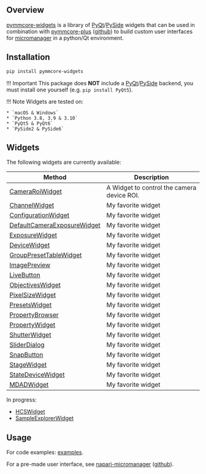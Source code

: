 ## Overview

[pymmcore-widgets](https://pypi.org/project/pymmcore-widgets/) is a library of [PyQt](https://riverbankcomputing.com/software/pyqt/)/[PySide](https://www.qt.io/qt-for-python) widgets that can be used in combination with [pymmcore-plus](https://pypi.org/project/pymmcore-plus/) ([github](https://github.com/pymmcore-plus/pymmcore-plus)) to build custom user interfaces for [micromanager](https://micro-manager.org) in a python/Qt environment.


## Installation

```sh
pip install pymmcore-widgets
```

!!! Important
    This package does **NOT** include a [PyQt](https://riverbankcomputing.com/software/pyqt/)/[PySide](https://www.qt.io/qt-for-python) backend, you must install one yourself (e.g. ```pip install PyQt5```).

!!! Note
    Widgets are tested on:

    * `macOS & Windows`
    * `Python 3.8, 3.9 & 3.10`
    * `PyQt5 & PyQt6`
    * `PySide2 & PySide6`





## Widgets

The following widgets are currently available:

| Method      | Description                          |
| ----------- | ------------------------------------ |
| [CameraRoiWidget](./widgets/CameraRoiWidget.md)           | A Widget to control the camera device ROI.|
| [ChannelWidget](./widgets/ChannelWidget.md)               | My favorite widget |
| [ConfigurationWidget](./widgets/ConfigurationWidget.md)   | My favorite widget |
| [DefaultCameraExposureWidget](./widgets/DefaultCameraExposureWidget.md)   | My favorite widget |
| [ExposureWidget](./widgets/ExposureWidget.md)             | My favorite widget |
| [DeviceWidget](./widgets/DeviceWidget.md)                 | My favorite widget |
| [GroupPresetTableWidget](./widgets/GroupPresetTableWidget.md)             | My favorite widget |
| [ImagePreview](./widgets/ImagePreview.md)                 | My favorite widget |
| [LiveButton](./widgets/LiveButton.md)                     | My favorite widget |
| [ObjectivesWidget](./widgets/ObjectivesWidget.md)         | My favorite widget |
| [PixelSizeWidget](./widgets/PixelSizeWidget.md)           | My favorite widget |
| [PresetsWidget](./widgets/PresetsWidget.md)               | My favorite widget |
| [PropertyBrowser](./widgets/PropertyBrowser.md)           | My favorite widget |
| [PropertyWidget](./widgets/PropertyWidget.md)             | My favorite widget |
| [ShutterWidget](./widgets/ShutterWidget.md)               | My favorite widget |
| [SliderDialog](./widgets/SliderDialog.md)                 | My favorite widget |
| [SnapButton](./widgets/SnapButton.md)                     | My favorite widget |
| [StageWidget](./widgets/StageWidget.md)                   | My favorite widget |
| [StateDeviceWidget](./widgets/StateDeviceWidget.md)       | My favorite widget |
| [MDADWidget](./widgets/MDAWidget.md)                      | My favorite widget |

In progress:

* [HCSWidget](./widgets/HCSWidget.md)
* [SampleExplorerWidget](./widgets/SampleExplorerWidget.md)

## Usage

For code examples: [examples](https://github.com/pymmcore-plus/pymmcore-widgets/tree/main/examples).

For a pre-made user interface, see [napari-micromanager](https://pypi.org/project/napari-micromanager/) ([github](https://github.com/pymmcore-plus/napari-micromanager)).
